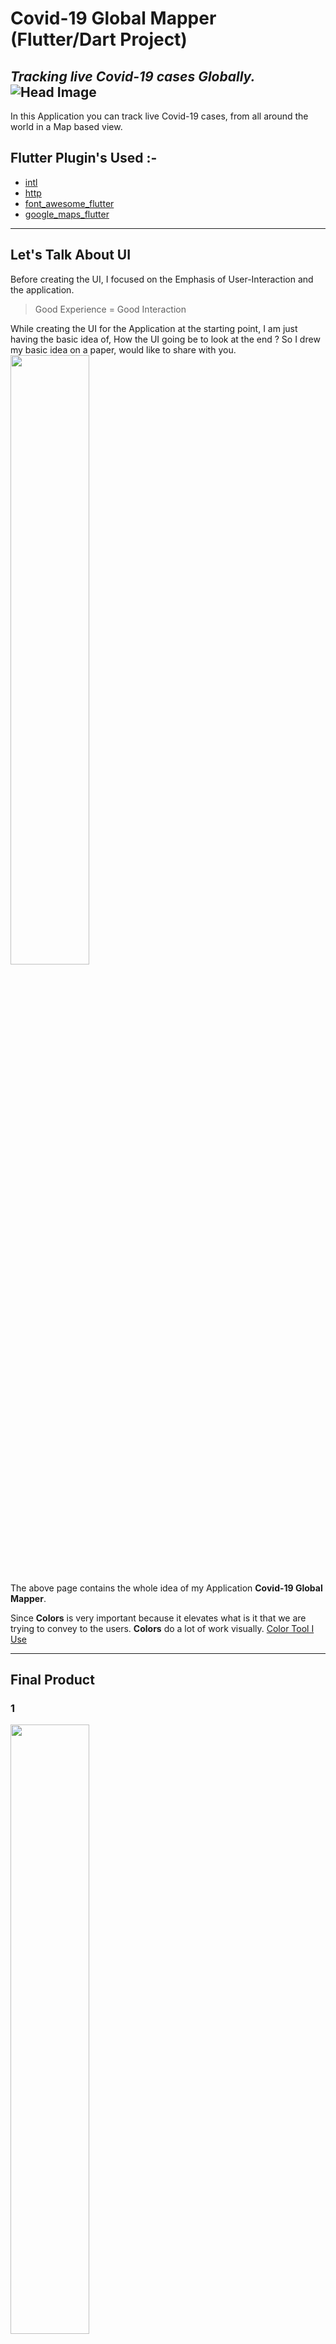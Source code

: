 # Covid-19 Global Mapper (Flutter/Dart Project)

_Tracking live Covid-19 cases Globally._
![Head Image](images/feature-graphic.png)
---

In this Application you can track live Covid-19 cases, from all around the world in a Map based view.

## Flutter Plugin's Used :-
- [intl](https://pub.dev/packages/intl "intl plugin")
- [http](https://pub.dev/packages/http "http plugin")
- [font_awesome_flutter](https://pub.dev/packages/font_awesome_flutter "font_awesome_flutter plugin")
- [google_maps_flutter](https://pub.dev/packages/google_maps_flutter "google_maps_flutter plugin")

---

## Let's Talk About UI
Before creating the UI, I focused on the Emphasis of User-Interaction and the application.
> Good Experience = Good Interaction

While creating the UI for the Application at the starting point, I am just having the basic idea of, How the UI going be to look at the end ? So I drew my basic idea on a paper, would like to share with you.
<img src="images/UI_Basics.jpg" width="50%">

The above page contains the whole idea of my Application **Covid-19 Global Mapper**.

Since **Colors** is very important because it elevates what is it that we are trying to convey to the users.
**Colors** do a lot of work visually.
[Color Tool I Use](https://material.io/resources/color/#!/?view.left=0&view.right=0&primary.color=6002ee)

---

## Final Product
### 1
<img src="images/screenshot_1.png" width="50%">

### 2
<img src="images/screenshot_2.png" width="50%">

### 3
<img src="images/screenshot_3.png" width="50%">

### 4
<img src="images/screenshot_4.png" width="50%">

### 5
<img src="images/screenshot_5.png" width="50%">

### 6
<img src="images/screenshot_6.png" width="50%">

---

## Download it !
**[Covid-19 Global Mapper Apk](https://drive.google.com/file/d/1v2dxtQhV5Wga5kAhRbyJesz-NBv5_qDp/view "Apk")**

---

## API Reference
**[ABOUT-CORONA.NET](https://about-corona.net/documentation "API Docs")**







